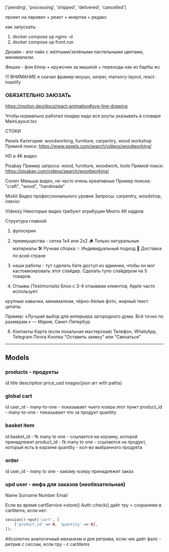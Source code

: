 ['pending', 'processing', 'shipped', 'delivered', 'cancelled']

проект на
ларавел + реакт + инертиа + редакс

как запускать:
1. docker compose up nginx -d
2. docker compose up front.run

Дизайн - апл лайк с жёлтыми/зелёными пастельными цветами, минимализм.

Фишки - фон блюр + кружочек за мышкой + переходы как из барбы жс


!!! ВНИМАНИЕ я скачал фрамер моушн, swiper, mansory-layout, react-toastify

### ОБЯЗАТЕЛЬНО ЗАЮЗАТь
https://motion.dev/docs/react-animation#svg-line-drawing


Чтобы нормально работал лоадер надо все роуты указывать в словаре MainLayout.tsx



СТОКИ

Pexels
Категория: woodworking, furniture, carpentry, wood workshop
Прямой поиск: https://www.pexels.com/search/videos/woodworking/

HD и 4K видео

Pixabay
Пример запроса: wood, furniture, woodwork, tools
Прямой поиск: https://pixabay.com/videos/search/woodworking/

Coverr
Меньше видео, но часто очень креативные
Пример поиска: "craft", "wood", "handmade"

Mixkit
Видео профессионального уровня
Запросы: carpentry, woodshop, interior

Videezy
Некоторые видео требуют атрибуции
Много 4K кадров


Структура главной
1. фуллскрин

2. преимущества - сетка 1х4 или 2х2
🪵 Только натуральные материалы
🛠 Ручная сборка
✨ Индивидуальный подход
🚚 Доставка по всей стране

3. наши работы - тут сделать бате доступ из админки, чтобы он мог кастомизировать этот слайдер.
Сделать тупо слайдером на 5 товаров.

4. Отзывы (Testimonials)
Блок с 3-4 отзывами клиентов, Apple часто использует:

крупные кавычки,
минимализм,
чёрно-белые фото,
жирный текст цитаты.

Пример:
«Лучший выбор для интерьера загородного дома. Всё точно по размерам.»
— Мария, Санкт-Петербур

6. Контакты
Карта (если локальная мастерская)
Телефон, WhatsApp, Telegram
Почта
Кнопка "Оставить заявку" или "Связаться"

------------------------------
## Models
### products - продукты
id
title
description
price_usd
images(json arr with paths)

### global cart
id
user_id - many-to-one - показывает чъего юзера этот пункт
product_id - many-to-one - показывает что за продукт
quantity

### basket item
id
basket_id - fk many to one - ссылается на корзину, которой принадлежит
product_id - fk many to one - ссылается на продукт, который есть в корзине
quantity - кол-во выбранного продукта

### order
id
user_id - many to one - какому юзеру принадлежит заказ



### upd user - инфа для заказов (необязательная)
Name
Surname
Number
Email

Если во время cartService->store() Auth::check() даёт тру = сохраняем в cartitems; если нет:
```php
session()->put('cart', [
    ['product_id' => N, 'quantity' => N],
]);
```
Абсолютно аналогичный механизм и для ретрива, если чек даёт фалс - ретрив с сессии, если тру - с cartitems
